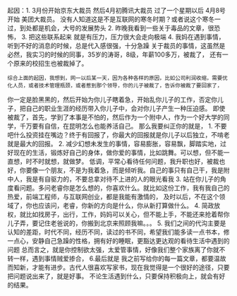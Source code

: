 起因：1. 3月份开始京东大裁员 然后4月初腾讯大裁员 过了一个星期以后 4月8号开始 美团大裁员。  没有人知道这是不是互联网的寒冬时期？或者说这个寒冬一过，到处都是机会，大号的发展势头
     2. 昨晚我看到一些关于毒品的文章，很恐怖，
     3. 把这些联系起来 就是有压力，压力很大会走向极端
     4. 我妈在遇到事情，听到不好的消息的时候，总是代入感很强，十分急躁
     关于裁员的事情，这虽然是必然，我实习的时候的同事，35岁的涛哥，8级，年薪100多万，被裁了， 还有一个原来的校招生也被裁掉了。
    
    综合上面的起因，我想到，网一以后某一天，因为各种各样的原因，比如公司利润收缩，需要优化人员，或者技术管理瓶颈，或者惹到那个领导，你的儿子被裁了，告诉你被裁了要回家了，
你一定是脸黑黑的，然后开始为你儿子瞎着急，开始乱你儿子的工作，否定你儿子，把自己的职业生涯的经历带入你儿子中，会对你儿子产生一种压迫感。 
    即使被裁了，首先，学到了本事是不怕的，然后作为一个附中人，作为一个好大学的同学，千万要有自信，在昆明怎么也能养活自己。
    那么我要纠正你的就是，
        1. 不要吧什么投资挂在嘴边？终于有回报了，你最大的回报就是你儿子以后独立，不啃老就是最大的回报。
        2. 减少幻想未发生的事情，容易膨胀，容易飘，脚踏实地，过好现在的生活，锻炼好自己的身体，做你爱的事情，比如跳舞。可以想，但不能一直想，时不时就想，就做梦。
           低调，平常心看待任何问题，我升职也好，被裁也好，你要像一个朋友，不是为我着急，而是倾听我。自己的事只有自己干，我是附中人，我是有自驱力的，不要总拿对待不上进的人的眼光看我
        3. 站在你儿子的角度看问题。多问老睿你是怎么想的，你喜欢什么。就比如这份工作，我有我自己的热爱，前端工程师，与互联网创业，都是我能有激情的，
           及时以后，不在这个领域了，你也应该问，老睿，你新的方向是什么，你从新打算做什么。
        4. 简政放权，就比如找房子，出行，工作，妈妈可以关心，但不能上手，不能还来抢着帮你儿子弄，要记住老爸说的，你搬到北京来照顾我嘛。。。
        5. 我们之间的代沟主要是认知的差距，时代不同，经历不同，读过的书不同，希望我们能多读一点书本，修一点心，安静自己急躁的性格，拥有好的睡眠，更豁达更达观的看待生活中遇到的问题
           总而言之，就是你控制欲太强，太爱管事情，好像我们整个家族离了你就不转一样，遇到事情贼爱掺合，
        6.最后就是 我之前写给你的每一篇文章，都要温故而知新，才能有进步。古代人很喜欢写家书，现在我觉得是一个很好的途径，只要把问题说出来了，就是好事。
    不论生活遇到什么，只要保持积极向上，就会有好的结果。
